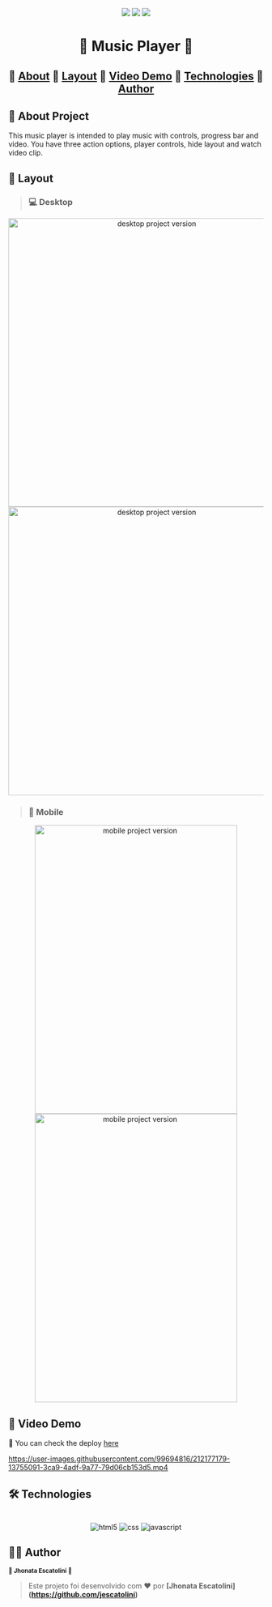 <p align="center">
  <img src="https://img.shields.io/static/v1?label=license&message=MIT&color=8022F5&style=flat">
  <img src="https://img.shields.io/static/v1?label=languages&message=3&color=A8A60C&style=flat">
  <a href="https://www.linkedin.com/in/jhonata-escatolini/"><img src="https://img.shields.io/static/v1?label=made%20by&message=Escatolini&color=4B00A8&style=flat"></a>
</p>

<h1 align="center"> 🎵 Music Player 🎵 </h1>

<h2 align="center">
🔗
 <a href="#-about-project">About</a> 🔗
 <a href="#-layout">Layout</a> 🔗
 <a href="#-video-demo">Video Demo</a> 🔗
 <a href="#-technologies">Technologies</a> 🔗
 <a href="#%EF%B8%8F-author">Author</a>
</h2>

## 📖 About Project

This music player is intended to play music with controls, progress bar and video.
You have three action options, player controls, hide layout and watch video clip.


## 🎨 Layout

> ### 💻 Desktop
<p align="center">
  <img src="https://user-images.githubusercontent.com/99694816/212176895-b9585a95-56ff-492a-b393-d65b8af823c4.PNG" alt="desktop project version" height="570">
  <img src="https://user-images.githubusercontent.com/99694816/212176945-64565467-25b8-4ebd-90d6-2ac9b08b055f.PNG" alt="desktop project version" height="570">
</p>

> ### 📱 Mobile
<p align="center">
  <img src="https://user-images.githubusercontent.com/99694816/212177012-f6fec855-42d4-419f-a3ec-b94138879824.PNG" alt="mobile project version" height="570" width="400">
  <img src="https://user-images.githubusercontent.com/99694816/212177080-e8393010-08d8-4ba6-9f21-f94d33b79341.PNG" alt="mobile project version" height="570" width="400">
</p>

## 🎥 Video Demo

🚀 You can check the deploy [here](https://jescatolini.github.io/MusicPlayer/)

https://user-images.githubusercontent.com/99694816/212177179-13755091-3ca9-4adf-9a77-79d06cb153d5.mp4

## 🛠 Technologies
<div align="center"><br/>
  <img align="center" alt="html5" src="https://img.shields.io/badge/HTML5-E34F26?style=for-the-badge&logo=html5&logoColor=white" />
  <img align="center" alt="css" src="https://img.shields.io/badge/CSS3-1572B6?style=for-the-badge&logo=css3&logoColor=white" />
  <img align="center" alt="javascript" src="https://img.shields.io/badge/JavaScript-F7DF1E?style=for-the-badge&logo=javascript&logoColor=black" />
</div>

## 🦸‍♂️ Author
<p>
 <sub><strong>🌟 Jhonata Escatolini 🌟</strong></sub>
</p>

>Este projeto foi desenvolvido com ❤️ por **[Jhonata Escatolini]
(https://github.com/jescatolini)**






